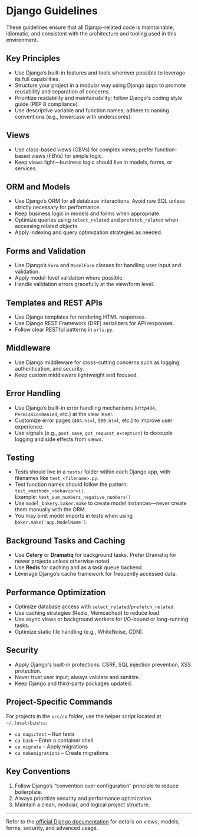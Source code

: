 # Django Guidelines

These guidelines ensure that all Django-related code is maintainable, idiomatic, and consistent with the architecture and tooling used in this environment.

## Key Principles

- Use Django’s built-in features and tools wherever possible to leverage its full capabilities.
- Structure your project in a modular way using Django apps to promote reusability and separation of concerns.
- Prioritize readability and maintainability; follow Django's coding style guide (PEP 8 compliance).
- Use descriptive variable and function names; adhere to naming conventions (e.g., lowercase with underscores).

## Views

- Use class-based views (CBVs) for complex views; prefer function-based views (FBVs) for simple logic.
- Keep views light—business logic should live in models, forms, or services.

## ORM and Models

- Use Django’s ORM for all database interactions. Avoid raw SQL unless strictly necessary for performance.
- Keep business logic in models and forms when appropriate.
- Optimize queries using `select_related` and `prefetch_related` when accessing related objects.
- Apply indexing and query optimization strategies as needed.

## Forms and Validation

- Use Django’s `Form` and `ModelForm` classes for handling user input and validation.
- Apply model-level validation where possible.
- Handle validation errors gracefully at the view/form level.

## Templates and REST APIs

- Use Django templates for rendering HTML responses.
- Use Django REST Framework (DRF) serializers for API responses.
- Follow clear RESTful patterns in `urls.py`.

## Middleware

- Use Django middleware for cross-cutting concerns such as logging, authentication, and security.
- Keep custom middleware lightweight and focused.

## Error Handling

- Use Django’s built-in error handling mechanisms (`Http404`, `PermissionDenied`, etc.) at the view level.
- Customize error pages (`404.html`, `500.html`, etc.) to improve user experience.
- Use signals (e.g., `post_save`, `got_request_exception`) to decouple logging and side effects from views.

## Testing

- Tests should live in a `tests/` folder within each Django app, with filenames like `test_<filename>.py`.
- Test function names should follow the pattern: `test_<method>_<behavior>()`.  
  Example: `test_sum_numbers_negative_numbers()`
- Use `model_bakery.baker.make` to create model instances—never create them manually with the ORM.
- You may omit model imports in tests when using `baker.make('app.ModelName')`.

## Background Tasks and Caching

- Use **Celery** or **Dramatiq** for background tasks. Prefer Dramatiq for newer projects unless otherwise noted.
- Use **Redis** for caching and as a task queue backend.
- Leverage Django’s cache framework for frequently accessed data.

## Performance Optimization

- Optimize database access with `select_related`/`prefetch_related`.
- Use caching strategies (Redis, Memcached) to reduce load.
- Use async views or background workers for I/O-bound or long-running tasks.
- Optimize static file handling (e.g., WhiteNoise, CDN).

## Security

- Apply Django's built-in protections: CSRF, SQL injection prevention, XSS protection.
- Never trust user input; always validate and sanitize.
- Keep Django and third-party packages updated.

## Project-Specific Commands

For projects in the `src/ca` folder, use the helper script located at `~/.local/bin/ca`:

- `ca magictest` – Run tests
- `ca bash` – Enter a container shell
- `ca migrate` – Apply migrations
- `ca makemigrations` – Create migrations

## Key Conventions

1. Follow Django’s “convention over configuration” principle to reduce boilerplate.
2. Always prioritize security and performance optimization.
3. Maintain a clean, modular, and logical project structure.

---

Refer to the [official Django documentation](https://docs.djangoproject.com/) for details on views, models, forms, security, and advanced usage.
